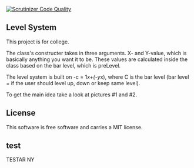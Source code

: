 [![Scrutinizer Code Quality](https://scrutinizer-ci.com/g/jacobworman/levelsystem/badges/quality-score.png?b=master)](https://scrutinizer-ci.com/g/jacobworman/levelsystem/?branch=master)


Level System
------------------

This project is for college.

The class's constructer takes in three arguments. X- and Y-value, which is basically anything you want it to be. These values are calculated inside the class based on the bar level, which is preLevel. 

The level system is built on -c = 1*x+(-y*x), where C is the bar level (bar level = if the user should level up, down or keep same level). 

To get the main idea take a look at pictures #1 and #2.

License
-----------------
This software is free software and carries a MIT license.


test
-------
TESTAR NY
